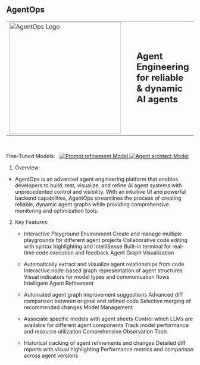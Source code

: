 ## AgentOps

<div align="center">
  <table border="0" cellspacing="0" cellpadding="0">
    <tr>
      <td style="padding-right: 30px;">
        <img src="main\public\agentops-logo.gif" alt="AgentOps Logo" width="300"/>
      </td>
      <td style="vertical-align: middle; font-size: 24px; font-weight: bold;">
        Agent Engineering for reliable & dynamic AI agents
      </td>
    </tr>
  </table>
</div>
<br/>
<div>
 <p>
   <span>Fine-Tuned Models:&nbsp;&nbsp;</span>
    <a href="https://huggingface.co/VidyutCx/mistral-prompttune">
      <img src="https://img.shields.io/badge/🤗_Model-Mistral_prompttune-blue?style=flat-square" alt="Prompt refinement Model">
    </a>
    <a href="https://huggingface.co/VidyutCx/deepseek-agentarchitect">
      <img src="https://img.shields.io/badge/🤗_Model-Deepseek_Agentarchitect-green?style=flat-square" alt="Agent archtect Model">
    </a>
  </p>
</div>


1. Overview:<br/>
- AgentOps is an advanced agent engineering platform that enables developers to build, test, visualize, and refine AI agent systems with unprecedented control and visibility. With an intuitive UI and powerful backend capabilities, AgentOps streamlines the process of creating reliable, dynamic agent graphs while providing comprehensive monitoring and optimization tools.

2. Key Features:
   - Interactive Playground Environment
    Create and manage multiple playgrounds for different agent projects
    Collaborative code editing with syntax highlighting and IntelliSense
    Built-in terminal for real-time code execution and feedback
    Agent Graph Visualization
    
    - Automatically extract and visualize agent relationships from code
    Interactive node-based graph representation of agent structures
    Visual indicators for model types and communication flows
    Intelligent Agent Refinement
    
    - Automated agent graph improvement suggestions
    Advanced diff comparison between original and refined code
    Selective merging of recommended changes
    Model Management
    
    - Associate specific models with agent sheets
    Control which LLMs are available for different agent components
    Track model performance and resource utilization
    Comprehensive Observation Tools
    
    - Historical tracking of agent refinements and changes
    Detailed diff reports with visual highlighting
    Performance metrics and comparison across agent versions